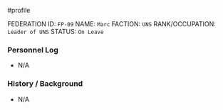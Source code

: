 #profile 

FEDERATION ID: `FP-09`
NAME: `Marc`
FACTION: `UNS`
RANK/OCCUPATION: `Leader of UNS`
STATUS: `On Leave`

### Personnel Log
- N/A

### History / Background
- N/A
